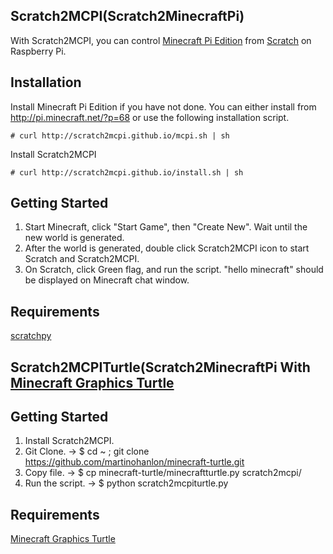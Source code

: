 ## Scratch2MCPI(Scratch2MinecraftPi)

With Scratch2MCPI, you can control [Minecraft Pi Edition](http://pi.minecraft.net/) from [Scratch](http://scratch.mit.edu) on Raspberry Pi.

## Installation

Install Minecraft Pi Edition if you have not done. You can either install from http://pi.minecraft.net/?p=68 or use the following installation script.

```
# curl http://scratch2mcpi.github.io/mcpi.sh | sh
```

Install Scratch2MCPI

```
# curl http://scratch2mcpi.github.io/install.sh | sh
```

## Getting Started

1. Start Minecraft, click "Start Game", then "Create New". Wait until the new world is generated.
2. After the world is generated, double click Scratch2MCPI icon to start Scratch and Scratch2MCPI.
3. On Scratch, click Green flag, and run the script. "hello minecraft" should be displayed on Minecraft chat window.

## Requirements

[scratchpy](https://github.com/pilliq/scratchpy)

## Scratch2MCPITurtle(Scratch2MinecraftPi With [Minecraft Graphics Turtle](http://www.stuffaboutcode.com/2014/05/minecraft-graphics-turtle.html)

## Getting Started

1. Install Scratch2MCPI. 
2. Git Clone. -> $ cd ~ ; git clone https://github.com/martinohanlon/minecraft-turtle.git
3. Copy file. -> $ cp minecraft-turtle/minecraftturtle.py scratch2mcpi/
4. Run the script. -> $ python scratch2mcpiturtle.py

## Requirements

[Minecraft Graphics Turtle](https://github.com/martinohanlon/minecraft-turtle)

